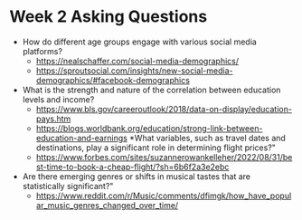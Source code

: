 # Week 2 Asking Questions
*	How do different age groups engage with various social media platforms?
    *	https://nealschaffer.com/social-media-demographics/
    *	https://sproutsocial.com/insights/new-social-media-demographics/#facebook-demographics 
*	What is the strength and nature of the correlation between education levels and income? 
    *	https://www.bls.gov/careeroutlook/2018/data-on-display/education-pays.htm
    *	https://blogs.worldbank.org/education/strong-link-between-education-and-earnings 
*What variables, such as travel dates and destinations, play a significant role in determining flight prices?"
    *	https://www.forbes.com/sites/suzannerowankelleher/2022/08/31/best-time-to-book-a-cheap-flight/?sh=6b6f2a3e2ebc 
*	Are there emerging genres or shifts in musical tastes that are statistically significant?"
    *	https://www.reddit.com/r/Music/comments/dfimgk/how_have_popular_music_genres_changed_over_time/ 